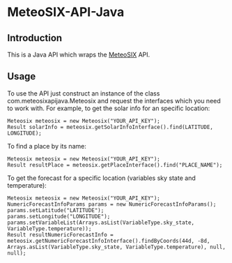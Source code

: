 # MeteoSIX-API-Java
## Introduction
This is a Java API which wraps the [MeteoSIX](https://www.meteogalicia.gal/web/proxectos/meteosix.action) API.
## Usage
To use the API just construct an instance of the class com.meteosixapijava.Meteosix and request the interfaces which you need to work with.
For example, to get the solar info for an specific location:
```
Meteosix meteosix = new Meteosix("YOUR_API_KEY");
Result solarInfo = meteosix.getSolarInfoInterface().find(LATITUDE, LONGITUDE);
```
To find a place by its name:
```
Meteosix meteosix = new Meteosix("YOUR_API_KEY");
Result resultPlace = meteosix.getPlaceInterface().find("PLACE_NAME");
```
To get the forecast for a specific location (variables sky state and temperature):
```
Meteosix meteosix = new Meteosix("YOUR_API_KEY");
NumericForecastInfoParams params = new NumericForecastInfoParams();
params.setLatitude("LATITUDE");
params.setLongitude("LONGITUDE");
params.setVariableList(Arrays.asList(VariableType.sky_state, VariableType.temperature));
Result resultNumericForecastInfo = meteosix.getNumericForecastInfoInterface().findByCoords(44d, -8d, Arrays.asList(VariableType.sky_state, VariableType.temperature), null, null);
```
